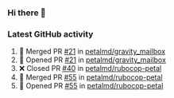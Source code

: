 ### Hi there 👋


### Latest GitHub activity
<!--START_SECTION:activity-->
1. 🎉 Merged PR [#21](https://github.com/petalmd/gravity_mailbox/pull/21) in [petalmd/gravity_mailbox](https://github.com/petalmd/gravity_mailbox)
2. 💪 Opened PR [#21](https://github.com/petalmd/gravity_mailbox/pull/21) in [petalmd/gravity_mailbox](https://github.com/petalmd/gravity_mailbox)
3. ❌ Closed PR [#40](https://github.com/petalmd/rubocop-petal/pull/40) in [petalmd/rubocop-petal](https://github.com/petalmd/rubocop-petal)
4. 🎉 Merged PR [#55](https://github.com/petalmd/rubocop-petal/pull/55) in [petalmd/rubocop-petal](https://github.com/petalmd/rubocop-petal)
5. 💪 Opened PR [#55](https://github.com/petalmd/rubocop-petal/pull/55) in [petalmd/rubocop-petal](https://github.com/petalmd/rubocop-petal)
<!--END_SECTION:activity-->

<!--
**Bhacaz/bhacaz** is a ✨ _special_ ✨ repository because its `README.md` (this file) appears on your GitHub profile.

Here are some ideas to get you started:

- 🔭 I’m currently working on ...
- 🌱 I’m currently learning ...
- 👯 I’m looking to collaborate on ...
- 🤔 I’m looking for help with ...
- 💬 Ask me about ...
- 📫 How to reach me: ...
- 😄 Pronouns: ...
- ⚡ Fun fact: ...
-->
